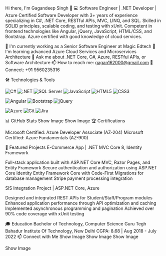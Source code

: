 Hi there, I'm Gagandeep Singh 👋
💻 Software Engineer | .NET Developer | Azure Certified
Software Developer with 3+ years of experience specializing in C#, .NET Core, RESTful APIs, MVC, LINQ, and SQL. Skilled in SOLID principles, scalable coding, and testing with xUnit. Competent in frontend technologies like Angular, jQuery, JavaScript, HTML/CSS, and Bootstrap. Azure certified with good knowledge of cloud services.

🔭 I'm currently working as a Senior Software Engineer at Magic Edtech
🌱 I'm learning advanced Azure Cloud Services and Microservices Architecture
💬 Ask me about .NET Core, C#, Azure, RESTful APIs, or Software Architecture
📫 How to reach me: gagan162000@gmail.com
📱 Connect: +91 9560235316

🛠️ Technologies & Tools
<!-- Languages -->
<p>
  <img alt="C#" src="https://img.shields.io/badge/C%23-239120?style=flat-square&logo=c-sharp&logoColor=white" />
  <img alt=".NET" src="https://img.shields.io/badge/.NET-5C2D91?style=flat-square&logo=.net&logoColor=white" />
  <img alt="SQL Server" src="https://img.shields.io/badge/SQL_Server-CC2927?style=flat-square&logo=microsoft-sql-server&logoColor=white" />
  <img alt="JavaScript" src="https://img.shields.io/badge/JavaScript-F7DF1E?style=flat-square&logo=javascript&logoColor=black" />
  <img alt="HTML5" src="https://img.shields.io/badge/HTML5-E34F26?style=flat-square&logo=html5&logoColor=white" />
  <img alt="CSS3" src="https://img.shields.io/badge/CSS3-1572B6?style=flat-square&logo=css3&logoColor=white" />
</p>
<!-- Frameworks -->
<p>
  <img alt="Angular" src="https://img.shields.io/badge/Angular-DD0031?style=flat-square&logo=angular&logoColor=white" />
  <img alt="Bootstrap" src="https://img.shields.io/badge/Bootstrap-563D7C?style=flat-square&logo=bootstrap&logoColor=white" />
  <img alt="jQuery" src="https://img.shields.io/badge/jQuery-0769AD?style=flat-square&logo=jquery&logoColor=white" />
</p>
<!-- Cloud & Tools -->
<p>
  <img alt="Azure" src="https://img.shields.io/badge/Azure-0089D6?style=flat-square&logo=microsoft-azure&logoColor=white" />
  <img alt="Git" src="https://img.shields.io/badge/Git-F05032?style=flat-square&logo=git&logoColor=white" />
  <img alt="Jira" src="https://img.shields.io/badge/Jira-0052CC?style=flat-square&logo=jira&logoColor=white" />
</p>
📊 GitHub Stats
Show Image
Show Image
🏆 Certifications

Microsoft Certified: Azure Developer Associate (AZ-204)
Microsoft Certified: Azure Fundamentals (AZ-900)

🚀 Featured Projects
E-Commerce App | .NET MVC Core 8, Identity Framework

Full-stack application built with ASP.NET Core MVC, Razor Pages, and Entity Framework
Secure authentication and authorization using ASP.NET Core Identity
Entity Framework Core with Code-First Migrations for database management
Stripe payment processing integration

SIS Integration Project | ASP.NET Core, Azure

Designed and integrated REST APIs for Student/Staff/Program modules
Enhanced application performance through API optimization and caching
Implemented asynchronous programming and pagination
Achieved over 90% code coverage with xUnit testing

🎓 Education
Bachelor of Technology, Computer Science
Guru Tegh Bahadur Institute Of Technology, New Delhi
CGPA: 8.68 | Aug 2018 - July 2022
📫 Connect with Me
Show Image
Show Image
Show Image

Show Image
